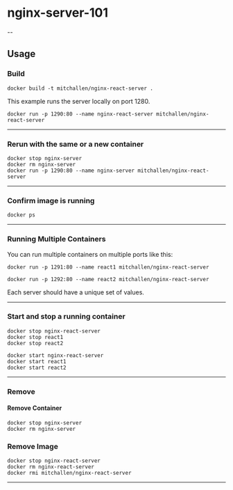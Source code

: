 # nginx-server-101
--

## Usage

### Build

```
docker build -t mitchallen/nginx-react-server .
```

This example runs the server locally on port 1280.

    docker run -p 1290:80 --name nginx-react-server mitchallen/nginx-react-server


* * *

### Rerun with the same or a new container

```
docker stop nginx-server
docker rm nginx-server
docker run -p 1290:80 --name nginx-server mitchallen/nginx-react-server
```

* * *

### Confirm image is running

    docker ps
    
* * *


### Running Multiple Containers

You can run multiple containers on multiple ports like this:

```
docker run -p 1291:80 --name react1 mitchallen/nginx-react-server

docker run -p 1292:80 --name react2 mitchallen/nginx-react-server
``` 

Each server should have a unique set of values.

* * *

### Start and stop a running container

    docker stop nginx-react-server
    docker stop react1
    docker stop react2

    docker start nginx-react-server
    docker start react1
    docker start react2
    
* * *

### Remove

#### Remove Container

    docker stop nginx-server
    docker rm nginx-server

### Remove Image

    docker stop nginx-react-server
    docker rm nginx-react-server
    docker rmi mitchallen/nginx-react-server

* * *